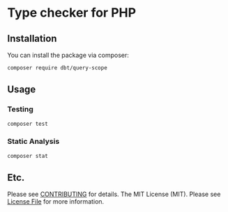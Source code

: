 # Type checker for PHP

## Installation

You can install the package via composer:

```bash
composer require dbt/query-scope
```

## Usage

### Testing

```bash
composer test
```

### Static Analysis

```bash
composer stat
```

## Etc.

Please see [CONTRIBUTING](CONTRIBUTING.md) for details.
The MIT License (MIT). Please see [License File](LICENSE.md) for more information.
